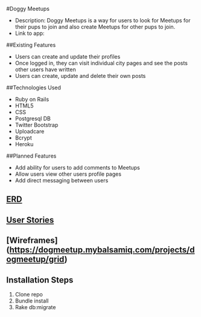 #Doggy Meetups
* Description: Doggy Meetups is a way for users to look for Meetups for their pups to join and also create Meetups for other pups to join.
* Link to app:

##Existing Features
* Users can create and update their profiles
* Once logged in, they can visit individual city pages and see the posts other users have written
* Users can create, update and delete their own posts

##Technologies Used
* Ruby on Rails
* HTML5
* CSS
* Postgresql DB
* Twitter Bootstrap
* Uploadcare
* Bcrypt
* Heroku

##Planned Features
* Add ability for users to add comments to Meetups
* Allow users view other users profile pages
* Add direct messaging between users

## [ERD](https://goo.gl/Cw7Xf1)

## [User Stories](https://trello.com/b/iEsnr80O/project-3)

## [Wireframes] (https://dogmeetup.mybalsamiq.com/projects/dogmeetup/grid)

## Installation Steps

1. Clone repo
2. Bundle install
3. Rake db:migrate
